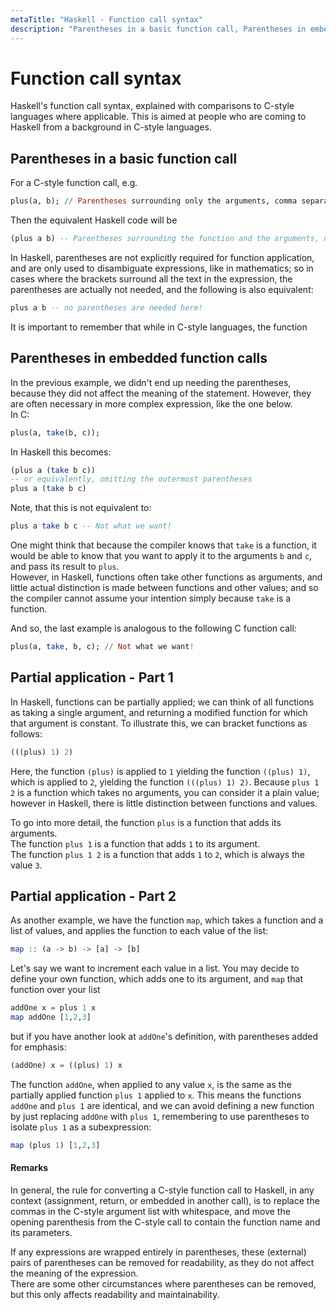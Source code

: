 ```yaml
---
metaTitle: "Haskell - Function call syntax"
description: "Parentheses in a basic function call, Parentheses in embedded function calls, Partial application - Part 1, Partial application - Part 2"
---
```


# Function call syntax


Haskell's function call syntax, explained with comparisons to C-style languages where applicable. This is aimed at people who are coming to Haskell from a background in C-style languages.



## Parentheses in a basic function call


For a C-style function call, e.g.

```hs
plus(a, b); // Parentheses surrounding only the arguments, comma separated

```

Then the equivalent Haskell code will be

```hs
(plus a b) -- Parentheses surrounding the function and the arguments, no commas

```

In Haskell, parentheses are not explicitly required for function application, and are only used to disambiguate expressions, like in mathematics; so in cases where the brackets surround all the text in the expression, the parentheses are actually not needed, and the following is also equivalent:

```hs
plus a b -- no parentheses are needed here!

```

It is important to remember that while in C-style languages, the function



## Parentheses in embedded function calls


In the previous example, we didn't end up needing the parentheses, because they did not affect the meaning of the statement. However, they are often necessary in more complex expression, like the one below.<br />
In C:

```hs
plus(a, take(b, c));

```

In Haskell this becomes:

```hs
(plus a (take b c))
-- or equivalently, omitting the outermost parentheses
plus a (take b c)

```

Note, that this is not equivalent to:

```hs
plus a take b c -- Not what we want!

```

One might think that because the compiler knows that `take` is a function, it would be able to know that you want to apply it to the arguments `b` and `c`, and pass its result to `plus`.<br />
However, in Haskell, functions often take other functions as arguments, and little actual distinction is made between functions and other values; and so the compiler cannot assume your intention simply because `take` is a function.

And so, the last example is analogous to the following C function call:

```hs
plus(a, take, b, c); // Not what we want!

```



## Partial application - Part 1


In Haskell, functions can be partially applied; we can think of all functions as taking a single argument, and returning a modified function for which that argument is constant. To illustrate this, we can bracket functions as follows:

```hs
(((plus) 1) 2)

```

Here, the function `(plus)` is applied to `1` yielding the function `((plus) 1)`, which is applied to `2`, yielding the function `(((plus) 1) 2)`. Because `plus 1 2` is a function which takes no arguments, you can consider it a plain value; however in Haskell, there is little distinction between functions and values.

To go into more detail, the function `plus` is a function that adds its arguments.<br />
The function `plus 1` is a function that adds `1` to its argument.<br />
The function `plus 1 2` is a function that adds `1` to `2`, which is always the value `3`.



## Partial application - Part 2


As another example, we have the function `map`, which takes a function and a list of values, and applies the function to each value of the list:

```hs
map :: (a -> b) -> [a] -> [b]

```

Let's say we want to increment each value in a list. You may decide to define your own function, which adds one to its argument, and `map` that function over your list

```hs
addOne x = plus 1 x
map addOne [1,2,3]

```

but if you have another look at `addOne`'s definition, with parentheses added for emphasis:

```hs
(addOne) x = ((plus) 1) x

```

The function `addOne`, when applied to any value `x`, is the same as the partially applied function `plus 1` applied to `x`. This means the functions `addOne` and `plus 1` are identical, and we can avoid defining a new function by just replacing `addOne` with `plus 1`, remembering to use parentheses to isolate `plus 1` as a subexpression:

```hs
map (plus 1) [1,2,3]

```



#### Remarks


In general, the rule for converting a C-style function call to Haskell, in any context (assignment, return, or embedded in another call), is to replace the commas in the C-style argument list with whitespace, and move the opening parenthesis from the C-style call to contain the function name and its parameters.

If any expressions are wrapped entirely in parentheses, these (external) pairs of parentheses can be removed for readability, as they do not affect the meaning of the expression.<br />
There are some other circumstances where parentheses can be removed, but this only affects readability and maintainability.


